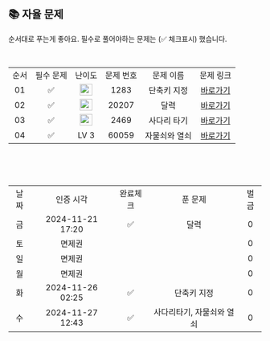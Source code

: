 
## 📚 자율 문제

순서대로 푸는게 좋아요.
필수로 풀어야하는 문제는 (✅ 체크표시) 했습니다.

<br/>
<table>
  <tr>
    <td align="center">순서</td>
    <td align="center">필수 문제</td>
    <td align="center">난이도</td>
    <td align="center">문제 번호</td>
    <td align="center">문제 이름</td>
    <td align="center">문제 링크</td>
  </tr>
  <tr>
    <td align="center">01</td>
    <td align="center">✅</td>
    <td align="center"><img height="23px" width="25px" src="https://d2gd6pc034wcta.cloudfront.net/tier/10.svg"></td>
    <td align="center">1283</td>
    <td align="center">단축키 지정</td>
    <td align="center"><a href="https://www.acmicpc.net/problem/1283">바로가기</a></td>
  </tr>
   <tr>
    <td align="center">02</td>
  <td align="center">✅</td>
    <td align="center"><img height="23px" width="25px" src="https://d2gd6pc034wcta.cloudfront.net/tier/11.svg"></td>
    <td align="center">20207</td>
    <td align="center">달력</td>
    <td align="center"><a href="https://www.acmicpc.net/problem/20207">바로가기</a></td>
  </tr>
  <tr>
    <td align="center">03</td>
   <td align="center">✅</td>
    <td align="center"><img height="23px" width="25px" src="https://d2gd6pc034wcta.cloudfront.net/tier/11.svg"></td>
    <td align="center">2469</td>
    <td align="center">사다리 타기</td>
    <td align="center"><a href="https://www.acmicpc.net/problem/2469">바로가기</a></td>
  </tr>
  <tr>
    <td align="center">04</td>
    <td align="center">✅</td>
    <td align="center">LV 3</td>
    <td align="center">60059</td>
    <td align="center">자물쇠와 열쇠</td>
    <td align="center"><a href="https://school.programmers.co.kr/learn/courses/30/lessons/60059">바로가기</a></td>
  </tr>
</table>
<br/><br/>


<br>

<table>
  <tr>
    <td align="center">날짜</td>
    <td align="center">인증 시각</td>
    <td align="center">완료체크</td>
    <td align="center">푼 문제</td>
    <td align="center">벌금</td>
  </tr>
   <tr>
    <td align="center">금</td>
    <td align="center">2024-11-21 17:20</td>
    <td align="center">✅</td>
    <td align="center">달력</td>
    <td align="center">0</td>
  </tr>
  <tr>
    <td align="center">토</td>
    <td align="center">면제권</td>
    <td align="center"></td>
    <td align="center"></td>
    <td align="center">0</td>
  </tr>
  <tr>
    <td align="center">일</td>
    <td align="center">면제권</td>
    <td align="center"></td>
    <td align="center"></td>
    <td align="center">0</td>
  </tr>
  <tr>
    <td align="center">월</td>
    <td align="center">면제권</td>
    <td align="center"></td>
    <td align="center"></td>
    <td align="center">0</td>
  </tr>
  <tr>
    <td align="center">화</td>
    <td align="center">2024-11-26 02:25</td>
    <td align="center">✅</td>
    <td align="center">단축키 지정</td>
    <td align="center">0</td>
  </tr>
  <tr>
    <td align="center">수</td>
    <td align="center">2024-11-27 12:43</td>
    <td align="center">✅</td>
    <td align="center">사다리타기, 자물쇠와 열쇠</td>
    <td align="center">0</td>
  </tr>
</table>
